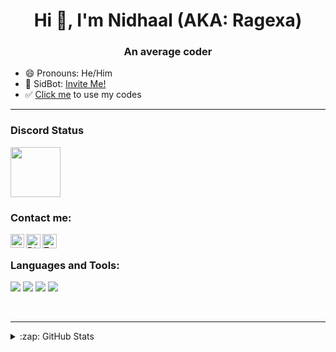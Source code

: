 <h1 align="center">Hi 👋, I'm Nidhaal (AKA: Ragexa)</h1>
<h3 align="center">An average coder</h3>

- 😄 Pronouns: He/Him
- 🤖 SidBot: [Invite Me!](https://github.com/Nidhal-l)
- ✅ [Click me](https://github.com/Nidhal-l) to use my codes

---

### Discord Status
<a href="https://discord.com/users/743736783270838295">
<img height="80px" src="https://discord.c99.nl/widget/theme-4/961680194656153680.png" />
</a>

### Contact me: 

[<img align="left" alt="YouTube" width="22px" src="https://cdn4.iconfinder.com/data/icons/logos-and-brands/512/395_Youtube_logo-128.png" />](https://www.youtube.com/channel/UC9esLC-4-VPgGCUSWZColnw)
<a href="https://dsc.gg/femhouse">
  <img align="left" alt="Discord" width="23px" src="https://raw.githubusercontent.com/peterthehan/peterthehan/master/assets/discord.svg" />
</a>
<a herf="https://twitter.com/Nidhal63">
  <img align="left" alt="Twitter" width="23px" src="https://raw.githubusercontent.com/peterthehan/peterthehan/master/assets/twitter.svg" />
</a>

</br>

### Languages and Tools:
<p align="left">
<img src="https://img.shields.io/badge/Node.JS-black?style=for-the-badge&logo=node.js" />
<img src="https://img.shields.io/badge/-HTML5-black?style=for-the-badge&logo=HTML5" />
<img src="https://img.shields.io/badge/CSS-black?style=for-the-badge&logo=css3&logoColor=#1572B6" />
<img src="https://img.shields.io/badge/Javascript-black?style=for-the-badge&logo=javascript" />
</p>
<br />

---

<details>
  <summary>:zap: GitHub Stats</summary>
</br>
<img align="center" Nidhaal's GitHub Stats" src="https://github-readme-stats.vercel.app/api?username=Nidhal-l&show_icons=true&locale=en&theme=dark&layout=compact" />
